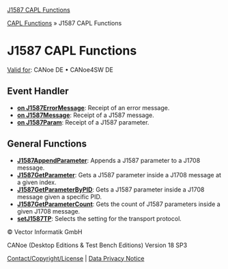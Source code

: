 [J1587 CAPL Functions](../../../../CANoeDEFamily.htm#Topics/CAPLFunctions/J1587/CAPLfunctionsJ1587Overview.md)

[CAPL Functions](../CAPLfunctions.md) » J1587 CAPL Functions

# J1587 CAPL Functions

[Valid for](../../Shared/FeatureAvailability.md): CANoe DE • CANoe4SW DE

## Event Handler

- **[on J1587ErrorMessage](EventHandler/CAPLfunctionOnJ1587ErrorMessage.md)**: Receipt of an error message.
- **[on J1587Message](EventHandler/CAPLfunctionOnJ1587Message.md)**: Receipt of a J1587 message.
- **[on J1587Param](EventHandler/CAPLfunctionOnJ1587Param.md)**: Receipt of a J1587 parameter.

## General Functions

- **[J1587AppendParameter](Functions/CAPLfunctionJ1587AppendParameter.md)**: Appends a J1587 parameter to a J1708 message.
- **[J1587GetParameter](Functions/CAPLfunctionJ1587GetParameter.md)**: Gets a J1587 parameter inside a J1708 message at a given index.
- **[J1587GetParameterByPID](Functions/CAPLfunctionJ1587GetParameterByPID.md)**: Gets a J1587 parameter inside a J1708 message given a specific PID.
- **[J1587GetParameterCount](Functions/CAPLfunctionJ1587GetParameterCount.md)**: Gets the count of J1587 parameters inside a given J1708 message.
- **[setJ1587TP](Functions/CAPLfunctionJ1587SetJ1587TP.md)**: Selects the setting for the transport protocol.

© Vector Informatik GmbH

CANoe (Desktop Editions & Test Bench Editions) Version 18 SP3

[Contact/Copyright/License](../../Shared/ContactCopyrightLicense.md) | [Data Privacy Notice](https://www.vector.com/int/en/company/get-info/privacy-policy/)
